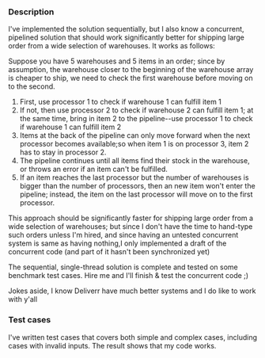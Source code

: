 ### Description
I've implemented the solution sequentially, but I also know a concurrent, pipelined solution that should work significantly better for shipping large order from a wide selection of warehouses. It works as follows:

Suppose you have 5 warehouses and 5 items in an order; since by assumption, the warehouse closer to the beginning of the warehouse array is cheaper to ship, we need to check the first warehouse before moving on to the second.
1. First, use processor 1 to check if warehouse 1 can fulfill item 1
2. If not, then use processor 2 to check if warehouse 2 can fulfill item 1; at the same time, bring in item 2 to the pipeline--use processor 1 to check if warehouse 1 can fulfill item 2
3. Items at the back of the pipeline can only move forward when the next processor becomes available;so when item 1 is on processor 3, item 2 has to stay in processor 2.
4. The pipeline continues until all items find their stock in the warehouse,
or throws an error if an item can't be fulfilled.
5. If an item reaches the last processor but the number of warehouses is bigger than the number of processors, then an new item won't enter the pipeline; instead, the item on the last processor will move on to the first processor.

This approach should be significantly faster for shipping large order from a wide selection of warehouses; but since I don't have the time to hand-type such orders unless I'm hired, and since having an untested concurrent system is same as having nothing,I only implemented a draft of the concurrent code (and part of it hasn't been synchronized yet)

The sequential, single-thread solution is complete and tested on some benchmark test cases.
Hire me and I'll finish & test the concurrent code ;)

Jokes aside, I know Deliverr have much better systems and I do like to work with y'all

### Test cases
I've written test cases that covers both simple and complex cases, including cases with invalid inputs. The result shows that my code works.
